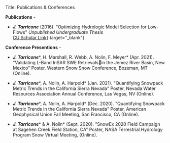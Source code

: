 Title: Publications & Conferences

**Publications** -

* ***J. Tarricone*** (2016). "Optimizing Hydrologic Model Selection for Low-Flows" *Unpublished Undergraduate Thesis*     
[CU Scholar Link](https://scholar.colorado.edu/concern/undergraduate_honors_theses/v979v364x){:target="_blank"}

**Conference Presentions** -

* ***J. Tarricone****, H. Marshall, R. Webb, A. Nolin, F. Meyer* (Apr. 2021). "Validating L-Band InSAR SWE Retrievalsin the Jemez River Basin, New Mexico" Poster, Western Snow Snow Conference, Bozeman, MT (Online).

* ***J. Tarricone****, A. Nolin, A. Harpold* (Jan. 2021). "Quantifying Snowpack Metric Trends in the California Sierra Nevada" Poster, Nevada Water Resources Association Annual Conference, Las Vegas, NV (Online).

* ***J. Tarricone****, A. Nolin, A. Harpold* (Dec. 2020). "Quantifying Snowpack Metric Trends in the California Sierra Nevada" Poster, American Geophysical Union Fall Meeting, San Francisco, CA (Online).

* ***J. Tarricone**** & A. Nolin* (Sept. 2020). "SnowEx 2020 Field Campaign at Sagehen Creek Field Station, CA" Poster, NASA Terrestrial Hydrology Program Snow Virtual Meeting, (Online).
